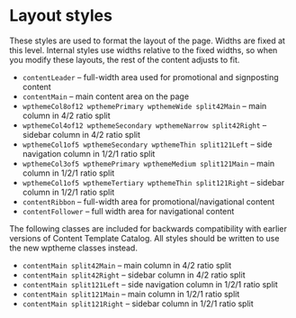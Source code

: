 # Layout styles

These styles are used to format the layout of the page. Widths are fixed at this level. Internal styles use widths relative to the fixed widths, so when you modify these layouts, the rest of the content adjusts to fit.

-   `contentLeader` – full-width area used for promotional and signposting content
-   `contentMain` – main content area on the page
-   `wpthemeCol8of12 wpthemePrimary wpthemeWide split42Main` – main column in 4/2 ratio split
-   `wpthemeCol4of12 wpthemeSecondary wpthemeNarrow split42Right` – sidebar column in 4/2 ratio split
-   `wpthemeCol1of5 wpthemeSecondary wpthemeThin split121Left` – side navigation column in 1/2/1 ratio split
-   `wpthemeCol3of5 wpthemePrimary wpthemeMedium split121Main` – main column in 1/2/1 ratio split
-   `wpthemeCol1of5 wpthemeTertiary wpthemeThin split121Right` – sidebar column in 1/2/1 ratio split
-   `contentRibbon` – full-width area for promotional/navigational content
-   `contentFollower` – full width area for navigational content

The following classes are included for backwards compatibility with earlier versions of Content Template Catalog. All styles should be written to use the new wptheme classes instead.

-   `contentMain split42Main` – main column in 4/2 ratio split
-   `contentMain split42Right` – sidebar column in 4/2 ratio split
-   `contentMain split121Left` – side navigation column in 1/2/1 ratio split
-   `contentMain split121Main` – main column in 1/2/1 ratio split
-   `contentMain split121Right` – sidebar column in 1/2/1 ratio split


